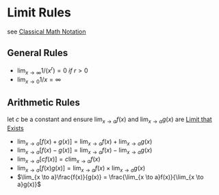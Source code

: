 # Limit Rules

see [Classical Math Notation](Classical%20Math%20Notation%20eb53679093ce497baa118d7bfde14d6c.md)

## General Rules

- $\lim_{x \to \infty} 1 / (x ^ r) = 0\ if\ r > 0$
- $\lim_{x \to 0} 1 / x = \infty$

## Arithmetic Rules

let $c$ be a constant and ensure $\lim_{x \to a}f(x)$ and $\lim_{x \to a}g(x)$ are [Limit that Exists](Limit%20that%20Exists%206a9c8aa5e455457ba848eb37d8d12bc7.md) 

- $\lim_{x \to a}[f(x) + g(x)] = \lim_{x \to a}f(x) + \lim_{x \to a}g(x)$
- $\lim_{x \to a}[f(x) - g(x)] = \lim_{x \to a}f(x) - \lim_{x \to a}g(x)$
- $\lim_{x \to a}[c f(x)] = c\lim_{x \to a}f(x)$
- $\lim_{x \to a}[f(x) g(x)] = \lim_{x \to a}f(x) \times \lim_{x \to a}g(x)$
- $\lim_{x \to a}\frac{f(x)}{g(x)} = \frac{\lim_{x \to a}f(x)}{\lim_{x \to a}g(x)}$